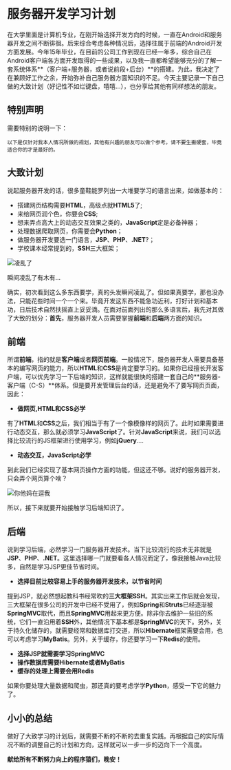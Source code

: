 # 服务器开发学习计划

在大学里面是计算机专业，在刚开始选择开发方向的时候，一直在Android和服务器开发之间不断徘徊。后来综合考虑各种情况后，选择往属于前端的Android开发方面发展。今年15年毕业，在目前的公司工作到现在已经一年多，综合自己在Android客户端各方面开发取得的一些成果，以及我一直都希望能够充分的了解一套系统体系**（客户端+服务器，或者说前段+后台）**的搭建。为此，我决定了在兼顾好工作之余，开始弥补自己服务器方面知识的不足。今天主要记录一下自己做的大致计划（好记性不如烂键盘，嘻嘻...），也分享给其他有同样想法的朋友。


## 特别声明

需要特别的说明一下：

```
以下是仅针对我本人情况所做的规划，其他有兴趣的朋友可以做个参考。请不要生搬硬套，毕竟适合你的才是最好的。

```

## 大致计划

说起服务器开发的话，很多童鞋能罗列出一大堆要学习的语言出来，如做基本的：

* 搭建网页结构需要**HTML**，高级点就**HTML5**了;
* 来给网页润个色，你要会**CSS**;
* 想来弄点高大上的动态交互效果之类的，**JavaScript**定是必备神器；
* 处理数据爬取网页，你需要会**Python**；
* 做服务器开发要选一门语言，**JSP**、**PHP**、**.NET**?；
* 学校课本经常提到的，**SSH**三大框架；

![凌乱了](http://img0w.pconline.com.cn/pconline/1412/05/spcgroup/width_640,qua_30/5835998_04.jpg)


瞬间凌乱了有木有...

确实，初次看到这么多东西要学，真的头发瞬间凌乱了。但如果真要学，那也没办法，只能花些时间一个一个来。毕竟开发这东西不能急功近利，打好计划和基本功，日后技术自然扶摇直上妥妥滴。在面对前面列出的那么多语言后，我先对其做了大致的划分：**首先**，服务器开发人员需要掌握**前端**和**后端**两方面的知识。

## 前端

所谓**前端**，指的就是**客户端**或者**网页前端**。一般情况下，服务器开发人需要具备基本的编写网页的能力，所以**HTML**和**CSS**是肯定要学习的。如果你已经擅长开发客户端，可以优先学习一下后端的知识，这样就能很快的搭建一套自己的**服务器-客户端（C-S）**体系。但是要开发管理后台的话，还是避免不了要写网页页面，因此：

* **做网页,HTML和CSS必学**

有了**HTML**和**CSS**之后，我们相当于有了一个像模像样的网页了。此时如果需要进行动态交互，那么就必须学习**JavaScript**了。针对**JavaScript**来说，我们可以选择比较流行的JS框架进行使用学习，例如**jQuery**....

* **动态交互，JavaScript必学**

到此我们已经实现了基本网页操作方面的功能，但这还不够。说好的服务器开发，只会弄个网页算个啥？

![你他妈在逗我](http://f.hiphotos.baidu.com/zhidao/pic/item/2fdda3cc7cd98d10f4bcbab2233fb80e7aec90cd.jpg)

所以，接下来就要开始接触学习后端知识了。

## 后端

说到学习后端，必然学习一门服务器开发技术。当下比较流行的技术无非就是**JSP**、**PHP**、**.NET**。这里选择哪一门就要看各人情况而定了，像我接触Java比较多，自然是学习JSP更佳节省时间。

* **选择目前比较容易上手的服务器开发技术，以节省时间**

提到JSP，就必然想起教科书经常吹的**三大框架SSH**。其实出来工作后就会发现，三大框架在很多公司的开发中已经不受用了，例如**Spring**和**Struts**已经逐渐被**SpringMVC**取代，而且**SpringMVC**用起来更方便。除非你去维护一些旧的系统，它们一直沿用着**SSH**外，其他情况下基本都是**SpringMVC**的天下。另外，关于持久化储存的，就需要经常和数据库打交道，所以**Hibernate**框架需要会用，也可以考虑学习**MyBatis**。另外，关于缓存，你还要学习一下**Redis**的使用。


* **选择JSP就需要学习SpringMVC**
* **操作数据库需要Hibernate或者MyBatis**
* **缓存的处理上需要会用Redis**

如果你要处理大量数据和爬虫，那还真的要考虑学学**Python**，感受一下它的魅力了。

## 小小的总结

做好了大致学习的计划后，就需要不断的不断的去重复实践。再根据自己的实际情况不断的调整自己的计划和方向，这样就可以一步一步的迈向下一个高度。

**献给所有不断努力向上的程序猿们，晚安！**